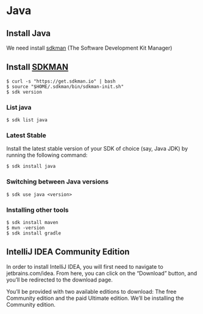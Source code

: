 # Java

## Install Java
We need install [sdkman](https://sdkman.io) (The Software Development Kit Manager) 


## Install [SDKMAN](https://sdkman.io/install)

```
$ curl -s "https://get.sdkman.io" | bash
$ source "$HOME/.sdkman/bin/sdkman-init.sh"
$ sdk version
```

### List java

```
$ sdk list java
```

 ### Latest Stable
Install the latest stable version of your SDK of choice (say, Java JDK) by running the following command:

```
$ sdk install java
```

### Switching between Java versions

```
$ sdk use java <version>
```

### Installing other tools
```
$ sdk install maven
$ mvn -version
$ sdk install gradle
```

## IntelliJ IDEA Community Edition
In order to install IntelliJ IDEA, you will first need to navigate to jetbrains.com/idea. From here, you can click on the “Download” button, and you’ll be redirected to the download page.

You’ll be provided with two available editions to download: The free Community edition and the paid Ultimate edition. We’ll be installing the Community edition.
